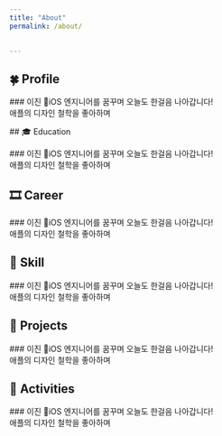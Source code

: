 ```yaml
---
title: "About"
permalink: /about/

  
---
```


## 🍀 Profile
<p>
### 이진
iOS 엔지니어를 꿈꾸며 오늘도 한걸음 나아갑니다!<br>
애플의 디자인 철학을 좋아하며 
</p>
## 🎓 Education
<p>
### 이진
iOS 엔지니어를 꿈꾸며 오늘도 한걸음 나아갑니다!<br>
애플의 디자인 철학을 좋아하며 
</p>

## 🎞 Career
<p>
### 이진
iOS 엔지니어를 꿈꾸며 오늘도 한걸음 나아갑니다!<br>
애플의 디자인 철학을 좋아하며 
</p>

## 🎯 Skill
<p>
### 이진
iOS 엔지니어를 꿈꾸며 오늘도 한걸음 나아갑니다!<br>
애플의 디자인 철학을 좋아하며 
</p>

## 🚀 Projects
<p>
### 이진
iOS 엔지니어를 꿈꾸며 오늘도 한걸음 나아갑니다!<br>
애플의 디자인 철학을 좋아하며 
</p>

## 🎒 Activities
<p>
### 이진
iOS 엔지니어를 꿈꾸며 오늘도 한걸음 나아갑니다!<br>
애플의 디자인 철학을 좋아하며 
</p>
